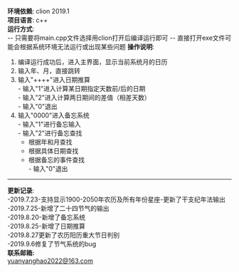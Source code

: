 **环境依赖**: clion 2019.1  
**项目语言**: c++  
**运行方式**:  
  -- 只需要将main.cpp文件选择用clion打开后编译运行即可
  -- 直接打开exe文件可能会根据系统环境无法运行或出现某些问题
**操作说明**:  
   1. 编译运行成功后，进入主界面，显示当前系统月的日历  
   2. 输入年、月，直接跳转  
   3. 输入"++++"进入日期推算  
    - 输入"1"进入计算某日期指定天数前/后的日期  
    - 输入"2"进入计算两日期间的差值（相差天数）  
    - 输入"0"退出  
   4. 输入"0000"进入备忘系统  
    - 输入"1"进行备忘输入  
    - 输入"2"进行备忘查找  
      - 根据年和月查找  
      - 根据具体日期查找  
      - 根据备忘的事件查找  
    - 输入"0"退出  
---------------------------------------------------------------------
**更新记录**:  
  -2019.7.23-支持显示1900-2050年农历及所有年份星座-更新了干支纪年法输出  
  -2019.7.25-新增了二十四节气的输出  
  -2019.8.20-新增了备忘系统  
  -2019.8.25-新增了日期推算  
  -2019.8.27更新了农历阳历重大节日判别  
  -2019.9.6修复了节气系统的bug  
**联系邮箱:**  
yuanyanghao2022@163.com
